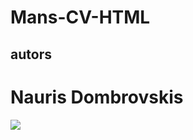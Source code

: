 # Mans-CV-HTML

## autors
<h1>Nauris Dombrovskis</h1>

<img src="https://user-images.githubusercontent.com/78017805/106465319-7b3ce500-64a2-11eb-9e38-5852e59224d2.jpg">

